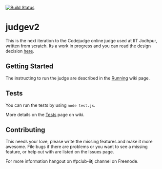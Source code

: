 [![Build Status](https://travis-ci.org/sankha93/judgev2.png)](https://travis-ci.org/sankha93/judgev2)

judgev2
=======

This is the next iteration to the Codejudge online judge used at IIT Jodhpur, written from scratch. Its a work in progress and you can read the design decision [here](https://github.com/sankha93/judgev2/wiki/Design).

Getting Started
---------------
The instructing to run the judge are described in the [Running](https://github.com/sankha93/judgev2/wiki/Running) wiki page.

Tests
-----
You can run the tests by using `node test.js`.

More details on the [Tests](https://github.com/sankha93/judgev2/wiki/Tests) page on wiki.

Contributing
------------
This needs your love, please write the missing features and make it more awesome. File bugs if there are problems or you want to see a missing feature, or help out with are listed on the Issues page.

For more information hangout on #pclub-iitj channel on Freenode.
